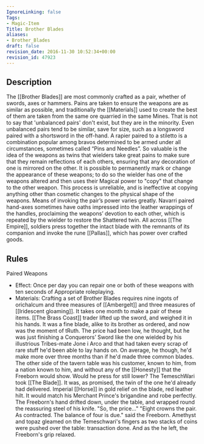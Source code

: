 ```yaml
---
IgnoreLinking: false
Tags:
- Magic-Item
Title: Brother Blades
aliases:
- Brother_Blades
draft: false
revision_date: 2016-11-30 10:52:34+00:00
revision_id: 47923
---
```


## Description
The [[Brother Blades]] are most commonly crafted as a pair, whether of swords, axes or hammers. Pains are taken to ensure the weapons are as similar as possible, and traditionally the [[Materials]] used to create the best of them are taken from the same ore quarried in the same Mines. That is not to say that 'unbalanced pairs' don't exist, but they are in the minority. Even unbalanced pairs tend to be similar, save for size, such as a longsword paired with a shortsword in the off-hand. A rapier paired to a stiletto is a combination popular among bravos determined to be armed under all circumstances, sometimes called “Pins and Needles”. So valuable is the idea of the weapons as twins that wielders take great pains to make sure that they remain reflections of each others, ensuring that any decoration of one is mirrored on the other. 
It is possible to permanently mark or change the appearance of these weapons; to do so the wielder has one of the weapons altered and then uses their Magical power to "copy" that change to the other weapon. This process is unreliable, and is ineffective at copying anything other than cosmetic changes to the physical shape of the weapons.
Means of invoking the pair’s power varies greatly. Navarri paired hand-axes sometimes have oaths impressed into the leather wrappings of the handles, proclaiming the weapons’ devotion to each other, which is repeated by the wielder to restore the Shattered twin. All across [[The Empire]], soldiers press together the intact blade with the remnants of its companion and invoke the rune [[Pallas]], which has power over crafted goods.
## Rules
Paired Weapons
* Effect: Once per day you can repair one or both of these weapons with ten seconds of Appropriate roleplaying.
* Materials: Crafting a set of Brother Blades requires nine ingots of orichalcum and three measures of [[Ambergelt]] and three measures of [[Iridescent gloaming]]. It takes one month to make a pair of these items.
[[The Brass Coast]] trader lifted up the sword, and weighed it in his hands. It was a fine blade, alike to its brother as ordered, and now was the moment of tRuth. The price had been low, he thought, but he was just finishing a Conquerors’ Sword like the one wielded by his illustrious Tribes-mate Jone i Arco and that had taken every scrap of rare stuff he'd been able to lay hands on. On average, he though, he'd make more over three months than if he'd made three common blades. The other side of the tavern table was his customer, known to him, from a nation known to him, and without any of the [[Honesty]] that the Freeborn would show. Would he press for still lower?
The TemeschWari took [[The Blade]]. It was, as promised, the twin of the one he'd already had delivered. Imperial [[Horse]] in gold relief on the blade, red leather hilt. It would match his Merchant Prince's brigandine and robe perfectly.
The Freeborn's hand drifted down, under the table, and wrapped round the reassuring steel of his knife. 
"So, the price..."
"Eight crowns the pair. As contracted. The balance of four is due." said the Freeborn. Amethyst and topaz gleamed on the Temeschwari's fingers as two stacks of coins were pushed over the table: transaction done.
And as the he left, the Freeborn's grip relaxed.